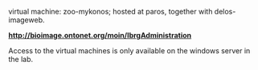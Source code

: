 virtual machine: zoo-mykonos; hosted at paros, together with delos-imageweb.

**http://bioimage.ontonet.org/moin/IbrgAdministration**

Access to the virtual machines is only available on the windows server in the lab.